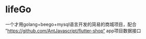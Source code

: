 # lifeGo
一个才用golang+beego+mysql语言开发的简易的商城项目，配合 ”https://github.com/AntJavascript/flutter-shop“ app项目数据接口
